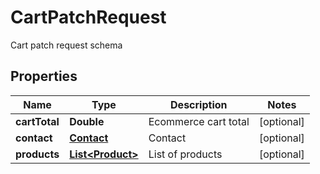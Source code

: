 

# CartPatchRequest

Cart patch request schema
## Properties

Name | Type | Description | Notes
------------ | ------------- | ------------- | -------------
**cartTotal** | **Double** | Ecommerce cart total |  [optional]
**contact** | [**Contact**](Contact.md) | Contact |  [optional]
**products** | [**List&lt;Product&gt;**](Product.md) | List of products |  [optional]



